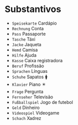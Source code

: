 # Substantivos

-   `Speisekarte` Cardápio
-   `Rechnung` Conta
-   `Pass` Passaporte
-   `Tasche` Táxi
-   `Jacke` Jaqueta
-   `Hemd` Camisa
-   `Hilfe` Ajuda
-   `Kasse` Caixa registradora
-   `Beruf` Profissão
-   `Sprachen` Línguas
-   `Schuhe` Sapatos 🚺
-   `Klavier` Piano ✴️
-   `Frage` Pergunta
-   `Fernseher` Televisão
-   `Fußballspiel` Jogo de futebol
-   `Geld` Dinheiro
-   `Videospiel` Videogame
-   `Schach` Xadrez
